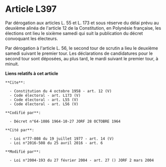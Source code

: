# Article L397

Par dérogation aux articles L. 55 et L. 173 et sous réserve du délai prévu au deuxième alinéa de l'article 12 de la
Constitution, en Polynésie française, les élections ont lieu le sixième samedi qui suit la publication du décret convoquant
les électeurs. 

Par dérogation à l'article L. 56, le second tour de scrutin a lieu le deuxième samedi suivant le premier tour. Les
déclarations de candidatures pour le second tour sont déposées, au plus tard, le mardi suivant le premier tour, à minuit.

**Liens relatifs à cet article**

	**Cite**:

	  - Constitution du 4 octobre 1958 - art. 12 (V)
	  - Code électoral - art. L173 (V)
	  - Code électoral - art. L55 (V)
	  - Code électoral - art. L56 (V)

	**Codifié par**:

	  - Décret n°64-1086 1964-10-27 JORF 28 OCTOBRE 1964

	**Cité par**:

	  - Loi n°77-808 du 19 juillet 1977 - art. 14 (V)
	  - Loi n°2016-508 du 25 avril 2016 - art. 6

	**Modifié par**:

	  - Loi n°2004-193 du 27 février 2004 - art. 27 () JORF 2 mars 2004
